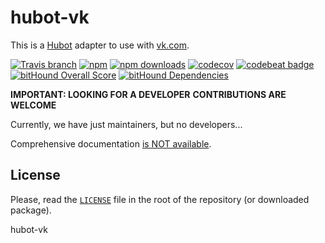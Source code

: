 # hubot-vk

This is a [Hubot](http://hubot.github.com/) adapter to use with [vk.com](https://vk.com).

[![Travis branch](https://img.shields.io/travis/volebo/hubot-vk/master.svg?maxAge=2592000)](https://travis-ci.org/volebo/hubot-vk)
[![npm](https://img.shields.io/npm/v/hubot-vk.svg?maxAge=2592000)][npm]
[![npm downloads](https://img.shields.io/npm/dm/hubot-vk.svg)][npm]
[![codecov](https://codecov.io/gh/volebo/hubot-vk/branch/master/graph/badge.svg)](https://codecov.io/gh/volebo/hubot-vk)
[![codebeat badge](https://codebeat.co/badges/96144a51-6304-4f09-b687-5aa313223497)](https://codebeat.co/projects/github-com-volebo-hubot-vk)
[![bitHound Overall Score](https://www.bithound.io/github/volebo/hubot-vk/badges/score.svg)](https://www.bithound.io/github/volebo/hubot-vk)
[![bitHound Dependencies](https://www.bithound.io/github/volebo/hubot-vk/badges/dependencies.svg)](https://www.bithound.io/github/volebo/hubot-vk/master/dependencies/npm)

**IMPORTANT: LOOKING FOR A DEVELOPER**
**CONTRIBUTIONS ARE WELCOME**

Currently, we have just maintainers, but no developers...

Comprehensive documentation [is NOT available](https://volebo.github.io/hubot-vk).

## License

Please, read the [`LICENSE`](LICENSE) file in the root of the repository (or downloaded package).

[npm]: (https://www.npmjs.com/package/hubot-vk)

hubot-vk
